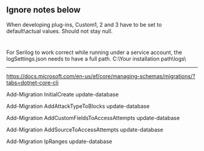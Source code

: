 ## Ignore notes below
When developing plug-ins, Custom1, 2 and 3 have to be set to default\actual values. 
Should not stay null.


# 
For Serilog to work correct while running under a service account, the logSettings.json needs to have a full path.
C:\\Your installation path\\logs\\


------------------
https://docs.microsoft.com/en-us/ef/core/managing-schemas/migrations/?tabs=dotnet-core-cli

Add-Migration InitialCreate
update-database

Add-Migration AddAttackTypeToBlocks
update-database

Add-Migration AddCustomFieldsToAccessAttempts
update-database

Add-Migration AddSourceToAccessAttempts
update-database

Add-Migration IpRanges
update-database
